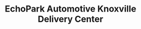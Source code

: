 ---
title: "EchoPark Automotive Knoxville Delivery Center"
url: /knoxville/echopark-automotive-knoxville-delivery-center/
shop: Autohaus
---